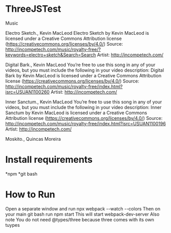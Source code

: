 # ThreeJSTest 

Music

Electro Sketch., Kevin MacLeod
Electro Sketch by Kevin MacLeod is licensed under a Creative Commons Attribution license (https://creativecommons.org/licenses/by/4.0/)
Source: http://incompetech.com/music/royalty-free/?keywords=electro+sketch&Search=Search
Artist: http://incompetech.com/


Digital Bark., Kevin MacLeod
You’re free to use this song in any of your videos, but you must include the following in your video description:
Digital Bark by Kevin MacLeod is licensed under a Creative Commons Attribution license (https://creativecommons.org/licenses/by/4.0/)
Source: http://incompetech.com/music/royalty-free/index.html?isrc=USUAN1100260
Artist: http://incompetech.com/

Inner Sanctum., Kevin MacLeod
You’re free to use this song in any of your videos, but you must include the following in your video description:
Inner Sanctum by Kevin MacLeod is licensed under a Creative Commons Attribution license (https://creativecommons.org/licenses/by/4.0/)
Source: http://incompetech.com/music/royalty-free/index.html?isrc=USUAN1100196
Artist: http://incompetech.com/

Moskito., Quincas Moreira

# Install requirements
*npm
*git bash

# How to Run
Open a separate window and run 
  npx webpack --watch --colors
Then on your main git bash run
  npm start
This will start webpack-dev-server
Also note You do not need @types/three because three comes with its own tuypes
